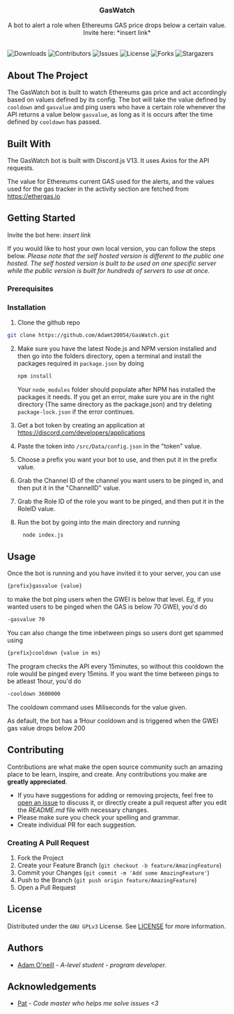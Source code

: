 <br/>
<p align="center">
  <h3 align="center">GasWatch</h3>

  <p align="center">
    A bot to alert a role when Ethereums GAS price drops below a certain value.<br />Invite here: *insert link*
    <br/>
    <br/>
  </p>
</p>

![Downloads](https://img.shields.io/github/downloads/AdamT20054/GasWatch/total) ![Contributors](https://img.shields.io/github/contributors/AdamT20054/GasWatch?color=dark-green) ![Issues](https://img.shields.io/github/issues/AdamT20054/GasWatch) ![License](https://img.shields.io/github/license/AdamT20054/GasWatch) ![Forks](https://img.shields.io/github/forks/AdamT20054/GasWatch?style=social) ![Stargazers](https://img.shields.io/github/stars/AdamT20054/GasWatch?style=social)

## About The Project

The GasWatch bot is built to watch Ethereums gas price and act accordingly based on values defined by its config. The bot will take the value defined by `cooldown` and `gasvalue` and ping users who have a certain role whenever the API returns a value below `gasvalue`, as long as it is occurs after the time defined by `cooldown` has passed.

## Built With

The GasWatch bot is built with Discord.js V13. It uses Axios for the API requests.

The value for Ethereums current GAS used for the alerts, and the values used for the gas tracker in the activity section are fetched from https://ethergas.io

## Getting Started

Invite the bot here: *insert link*



If you would like to host your own local version, you can follow the steps below. *Please note that the self hosted version is different to the public one hosted. The self hosted version is built to be used on one specific server while the public version is built for hundreds of servers to use at once.*

### Prerequisites




### Installation

1. Clone the github repo
```sh
git clone https://github.com/Adamt20054/GasWatch.git
```

2. Make sure you have the latest Node.js and NPM version installed and then go into the folders directory, open a terminal and install the packages required in `package.json` by doing

     ```sh
     npm install
     ```
     Your `node_modules` folder should populate after NPM has installed the packages it needs. If you get an error, make sure you are in the right directory (The same directory as the package.json) and try deleting `package-lock.json` if the error continues.
 
 
 3. Get a bot token by creating an application at https://discord.com/developers/applications

4. Paste the token into `/src/Data/config.json` in the "token" value.

5. Choose a prefix you want your bot to use, and then put it in the prefix value.

6. Grab the Channel ID of the channel you want users to be pinged in, and then put it in the "ChannelID" value.

7. Grab the Role ID of the role you want to be pinged, and then put it in the RoleID value.

6. Run the bot by going into the main directory and running
```sh
     node index.js
```

## Usage

Once the bot is running and you have invited it to your server, you can use
```sh
{prefix}gasvalue {value}
```
to make the bot ping users when the GWEI is below that level.
Eg, if you wanted users to be pinged when the GAS is below 70 GWEI, you'd do
```sh
-gasvalue 70
```


You can also change the time inbetween pings so users dont get spammed using 
```sh
{prefix}cooldown {value in ms}
```
The program checks the API every 15minutes, so without this cooldown the role would be pinged every 15mins. If you want the time between pings to be atleast 1hour, you'd do
```sh
-cooldown 3600000
```
The cooldown command uses Miliseconds for the value given.

As default, the bot has a 1Hour cooldown and is triggered when the GWEI gas value drops below 200

## Contributing

Contributions are what make the open source community such an amazing place to be learn, inspire, and create. Any contributions you make are **greatly appreciated**.
* If you have suggestions for adding or removing projects, feel free to [open an issue](https://github.com/AdamT20054/GasWatch/issues/new) to discuss it, or directly create a pull request after you edit the *README.md* file with necessary changes.
* Please make sure you check your spelling and grammar.
* Create individual PR for each suggestion.

### Creating A Pull Request

1. Fork the Project
2. Create your Feature Branch (`git checkout -b feature/AmazingFeature`)
3. Commit your Changes (`git commit -m 'Add some AmazingFeature'`)
4. Push to the Branch (`git push origin feature/AmazingFeature`)
5. Open a Pull Request

## License

Distributed under the `GNU GPLv3` License. See [LICENSE](https://github.com/AdamT20054/GasWatch/blob/main/LICENSE) for more information.

## Authors

* [Adam O'neill](https://github.com/AdamT20054) - *A-level student* - *program developer.*

## Acknowledgements

* [Pat](https://github.com/AhsokaT) - *Code master who helps me solve issues <3*
